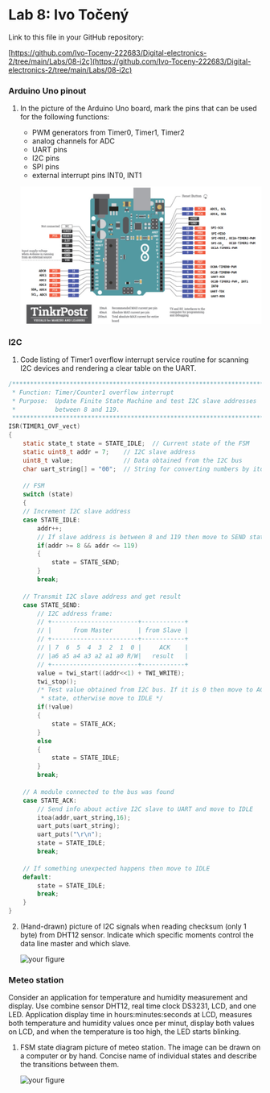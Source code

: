 # Lab 8: Ivo Točený

Link to this file in your GitHub repository:

[https://github.com/Ivo-Toceny-222683/Digital-electronics-2/tree/main/Labs/08-i2c](https://github.com/Ivo-Toceny-222683/Digital-electronics-2/tree/main/Labs/08-i2c)

### Arduino Uno pinout

1. In the picture of the Arduino Uno board, mark the pins that can be used for the following functions:
   * PWM generators from Timer0, Timer1, Timer2
   * analog channels for ADC
   * UART pins
   * I2C pins
   * SPI pins
   * external interrupt pins INT0, INT1

   ![your figure](Images/arduino_uno_pinout.png)

### I2C

1. Code listing of Timer1 overflow interrupt service routine for scanning I2C devices and rendering a clear table on the UART.

```c
/**********************************************************************
 * Function: Timer/Counter1 overflow interrupt
 * Purpose:  Update Finite State Machine and test I2C slave addresses 
 *           between 8 and 119.
 **********************************************************************/
ISR(TIMER1_OVF_vect)
{
    static state_t state = STATE_IDLE;  // Current state of the FSM
    static uint8_t addr = 7;    // I2C slave address
    uint8_t value;              // Data obtained from the I2C bus
    char uart_string[] = "00";  // String for converting numbers by itoa()
    
    // FSM
    switch (state)
    {
    // Increment I2C slave address
    case STATE_IDLE:
        addr++;
        // If slave address is between 8 and 119 then move to SEND state
		if(addr >= 8 && addr <= 119)
		{
			state = STATE_SEND;
		}
        break;
    
    // Transmit I2C slave address and get result
    case STATE_SEND:
        // I2C address frame:
        // +------------------------+------------+
        // |      from Master       | from Slave |
        // +------------------------+------------+
        // | 7  6  5  4  3  2  1  0 |     ACK    |
        // |a6 a5 a4 a3 a2 a1 a0 R/W|   result   |
        // +------------------------+------------+
        value = twi_start((addr<<1) + TWI_WRITE);
        twi_stop();
        /* Test value obtained from I2C bus. If it is 0 then move to ACK
         * state, otherwise move to IDLE */
		if(!value)
		{
			state = STATE_ACK;
		}
		else
		{
			state = STATE_IDLE;
		}
        break;

    // A module connected to the bus was found
    case STATE_ACK:
        // Send info about active I2C slave to UART and move to IDLE
		itoa(addr,uart_string,16);
		uart_puts(uart_string);
		uart_puts("\r\n");
		state = STATE_IDLE;
        break;

    // If something unexpected happens then move to IDLE
    default:
        state = STATE_IDLE;
        break;
    }
}
```

2. (Hand-drawn) picture of I2C signals when reading checksum (only 1 byte) from DHT12 sensor. Indicate which specific moments control the data line master and which slave.

   ![your figure]()

### Meteo station

Consider an application for temperature and humidity measurement and display. Use combine sensor DHT12, real time clock DS3231, LCD, and one LED. Application display time in hours:minutes:seconds at LCD, measures both temperature and humidity values once per minut, display both values on LCD, and when the temperature is too high, the LED starts blinking.

1. FSM state diagram picture of meteo station. The image can be drawn on a computer or by hand. Concise name of individual states and describe the transitions between them.

   ![your figure]()
